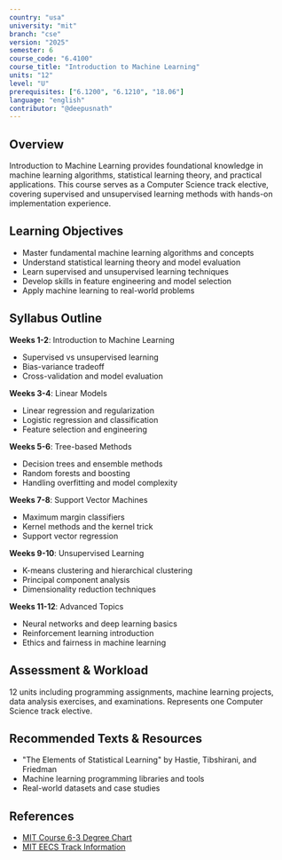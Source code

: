 ```yaml
---
country: "usa"
university: "mit"
branch: "cse"
version: "2025"
semester: 6
course_code: "6.4100"
course_title: "Introduction to Machine Learning"
units: "12"
level: "U"
prerequisites: ["6.1200", "6.1210", "18.06"]
language: "english"
contributor: "@deepusnath"
---
```


## Overview

Introduction to Machine Learning provides foundational knowledge in machine learning algorithms, statistical learning theory, and practical applications. This course serves as a Computer Science track elective, covering supervised and unsupervised learning methods with hands-on implementation experience.

## Learning Objectives

- Master fundamental machine learning algorithms and concepts
- Understand statistical learning theory and model evaluation
- Learn supervised and unsupervised learning techniques
- Develop skills in feature engineering and model selection
- Apply machine learning to real-world problems

## Syllabus Outline

**Weeks 1-2**: Introduction to Machine Learning
- Supervised vs unsupervised learning
- Bias-variance tradeoff
- Cross-validation and model evaluation

**Weeks 3-4**: Linear Models
- Linear regression and regularization
- Logistic regression and classification
- Feature selection and engineering

**Weeks 5-6**: Tree-based Methods
- Decision trees and ensemble methods
- Random forests and boosting
- Handling overfitting and model complexity

**Weeks 7-8**: Support Vector Machines
- Maximum margin classifiers
- Kernel methods and the kernel trick
- Support vector regression

**Weeks 9-10**: Unsupervised Learning
- K-means clustering and hierarchical clustering
- Principal component analysis
- Dimensionality reduction techniques

**Weeks 11-12**: Advanced Topics
- Neural networks and deep learning basics
- Reinforcement learning introduction
- Ethics and fairness in machine learning

## Assessment & Workload

12 units including programming assignments, machine learning projects, data analysis exercises, and examinations. Represents one Computer Science track elective.

## Recommended Texts & Resources

- "The Elements of Statistical Learning" by Hastie, Tibshirani, and Friedman
- Machine learning programming libraries and tools
- Real-world datasets and case studies

## References

- [MIT Course 6-3 Degree Chart](https://catalog.mit.edu/degree-charts/computer-science-engineering-course-6-3/)
- [MIT EECS Track Information](https://catalog.mit.edu/degree-charts/electrical-engineering-computer-science-tracks/)
